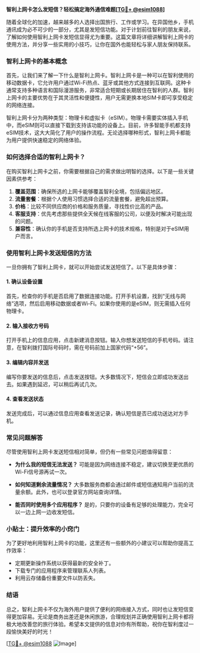 **智利上网卡怎么发短信？轻松搞定海外通信难题[[TG💪+ @esim1088](https://t.me/s/esim1088)]**

随着全球化的加速，越来越多的人选择出国旅行、工作或学习。在异国他乡，手机通讯成为必不可少的一部分，尤其是发短信功能。对于计划前往智利的朋友来说，了解如何使用智利上网卡发短信显得尤为重要。这篇文章将详细讲解智利上网卡的使用方法，并分享一些实用的小技巧，让你在国外也能轻松与家人朋友保持联系。

### 智利上网卡的基本概念

首先，让我们来了解一下什么是智利上网卡。智利上网卡是一种可以在智利使用的移动数据卡，它允许用户通过Wi-Fi热点、蓝牙或其他方式连接到互联网。这种卡通常支持多种语言和国际漫游服务，非常适合短期或长期居住在智利的人群。智利上网卡的主要优势在于其灵活性和便捷性，用户无需更换本地SIM卡即可享受稳定的网络连接。

智利上网卡分为两种类型：物理卡和虚拟卡（eSIM）。物理卡需要实体插入手机中，而eSIM则可以直接下载到支持该功能的设备上。目前，许多智能手机都支持eSIM技术，这大大简化了用户的操作流程。无论选择哪种形式，智利上网卡都能为用户提供快速稳定的网络体验。

### 如何选择合适的智利上网卡？

在购买智利上网卡之前，你需要根据自己的需求做出明智的选择。以下是一些关键因素供参考：

1. **覆盖范围**：确保所选的上网卡能够覆盖智利全境，包括偏远地区。
2. **流量套餐**：根据个人使用习惯选择合适的流量套餐，避免超出预算。
3. **价格**：比较不同供应商的价格和服务质量，寻找性价比高的产品。
4. **客服支持**：优先考虑那些提供全天候在线客服的公司，以便及时解决可能出现的问题。
5. **兼容性**：确认你的手机是否支持所选上网卡的技术规格，特别是对于eSIM用户而言。

### 使用智利上网卡发送短信的方法

一旦你拥有了智利上网卡，就可以开始尝试发送短信了。以下是具体步骤：

#### 1. 确认设备设置
首先，检查你的手机是否启用了数据连接功能。打开手机设置，找到“无线与网络”选项，然后启用移动数据或者Wi-Fi。如果你使用的是eSIM，则无需插入任何物理卡。

#### 2. 输入接收方号码
打开手机上的信息应用，点击新建消息按钮。输入你想发送短信的手机号码。请注意，在智利拨打国际号码时，需在号码前加上国家代码“+56”。

#### 3. 编辑内容并发送
编写你要发送的信息后，点击发送按钮。大多数情况下，短信会立即成功发送出去。如果遇到延迟，可以稍后再试几次。

#### 4. 查看发送状态
发送完成后，可以通过信息应用查看发送记录，确认短信是否已成功送达对方手机。

### 常见问题解答

尽管使用智利上网卡发送短信相对简单，但仍有一些常见问题值得留意：

- **为什么我的短信无法发送？**
  可能是因为网络连接不稳定，建议切换至更优质的Wi-Fi信号源再试一次。
  
- **如何知道剩余流量情况？**
  大多数服务商都会通过邮件或短信通知用户当前的流量余额。此外，也可以登录官方网站查询详情。

- **能否同时使用多个应用程序？**
  是的，只要你的设备有足够的处理能力，完全可以一边上网一边收发短信。

### 小贴士：提升效率的小窍门

为了更好地利用智利上网卡的功能，这里还有一些额外的小建议可以帮助你提高工作效率：

- 定期更新操作系统以获得最新的安全补丁。
- 下载专门的应用程序来管理联系人列表。
- 利用云存储备份重要文件以防丢失。

### 结语

总之，智利上网卡不仅为海外用户提供了便利的网络接入方式，同时也让发短信变得更加容易。无论是商务出差还是休闲旅游，合理规划并正确使用智利上网卡都将极大地改善您的旅行体验。希望本文提供的信息对你有所帮助，祝你在智利度过一段愉快美好的时光！

[[TG💪+ @esim1088](https://t.me/s/esim1088) ![Image](https://i.postimg.cc/4NQfJmqS/Snipaste-2025-05-13-00-14-12.png)]